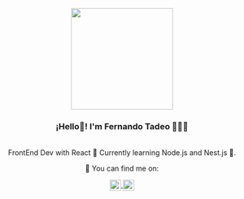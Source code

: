 <div align='center'> 
<p align="center" width="300">
   <img align="center" width="200" src="https://avatars.githubusercontent.com/u/84354414?s=400&u=e15fc37f5c00dce33fc892e339b01d60ba65313f&v=4" />
   <h3 align="center">¡Hello👋! I'm Fernando Tadeo 👨🏻‍💻</h3>
</p>
<br> 
 FrontEnd Dev with React 🔭
 Currently learning Node.js and Nest.js 🌱.

  <p>📍 You can find me on:</p>
  <a href="https://www.linkedin.com/in/ferrtadeo/" target="blank">
<img align="center" alt="Fernando Tadeo Lindekin" width="22px" src="https://icongr.am/fontawesome/linkedin.svg?size=128&color=70c8ff" />
</a>
<a href="https://www.instagram.com/ferrtadeo/" target="blank">
<img align="center" alt="Instagram" width="22px" src="https://icongr.am/fontawesome/instagram.svg?size=128&color=70c8ff" />
</a>
<br/>
</div>








<!--
**fertadeo/fertadeo** is a ✨ _special_ ✨ repository because its `README.md` (this file) appears on your GitHub profile.

Here are some ideas to get you started:

- 🔭 I’m currently working on ...
- 🌱 I’m currently learning ...
- 👯 I’m looking to collaborate on ...
- 🤔 I’m looking for help with ...
- 💬 Ask me about ...
- 📫 How to reach me: ...
- 😄 Pronouns: ...
- ⚡ Fun fact: ...
-->
